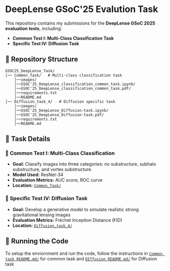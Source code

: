# **DeepLense GSoC'25 Evalution Task**  

This repository contains my submissions for the **DeepLense GSoC 2025 evaluation tests**, including:  
- **Common Test I: Multi-Class Classification Task**  
- **Specific Test IV: Diffusion Task**  

## 📂 **Repository Structure**  
```
GSOC25_DeepLense_Task/
│── Common_Task/   # Multi-class classification task
    │──images/
    │──GSOC'25_DeepLense_classification_common_task.ipynb/
    │──GSOC'25_DeepLense_classification_common_task.pdf/
    │──requirements.txt
    │──README.md
│── Diffusion_task_4/   # Diffusion specific task
    │──images/
    │──GSOC'25_DeepLense_Diffusion-task.ipynb/
    │──GSOC'25_DeepLense_Diffusion-task.pdf/
    │──requirements.txt
    │──README.md
```

## **📝 Task Details**  

### 🔹 **Common Test I: Multi-Class Classification**  
- **Goal:** Classify images into three categories: no substructure, subhalo substructure, and vortex substructure.  
- **Model Used:** ResNet-34  
- **Evaluation Metrics:** AUC score, ROC curve  
- **Location:** [`Common_Task/`](Common_Task/)  

### 🔹 **Specific Test IV: Diffusion Task**  
- **Goal:** Develop a generative model to simulate realistic strong gravitational lensing images
- **Evaluation Metrics:** Fréchet Inception Distance (FID)  
- **Location:** [`Diffusion_task_4/`](Diffusion_task_4/)  

## 🚀 **Running the Code**  
To setup the enviornment and run the code, follow the instructions in  [`Common task README.md/`](Common_Task/) for common task and [`DIffusion README.md/`](Diffusion_task_4/) for Diffusion task 
